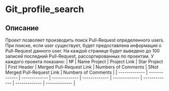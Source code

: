 # Git_profile_search

## Описание

Проект позволяет производить поиск Pull-Request определенного users.
При поиске, если user существует, будет предоставлена информация о Pull-Request данного user.
На каждой странице будет выведено до 100 записей последний Pull-Request, рассортированных по проектам.
У каждого проекта показано: 
| №  | Name Project | Project Link | Star Project | First Header  | Merged Pull-Request Link | Numbers of Сomments  | SNot Merged Pull-Request Link | Numbers of Сomments |
| ------------- | ------------- | ------------- | ------------- | ------------- | ------------- | ------------- | ------------- |  ------------- |